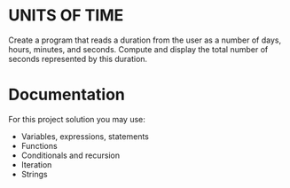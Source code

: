 # UNITS OF TIME

Create a program that reads a duration from the user as a number of days, hours, minutes, and seconds. Compute and display the total number of seconds represented
by this duration.

# Documentation

For this project solution you may use:

- Variables, expressions, statements
- Functions
- Conditionals and recursion
- Iteration
- Strings
